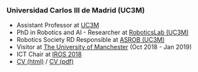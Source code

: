 ### Universidad Carlos III de Madrid (UC3M)
- Assistant Professor at [UC3M](http://www.uc3m.es)
- PhD in Robotics and AI - Researcher at [RoboticsLab (UC3M)](http://roboticslab.uc3m.es/roboticslab/people/jg-victores)
- Robotics Society RD Responsible at [ASROB (UC3M)](http://asrob-uc3m.github.io/)
- Visitor at [The University of Manchester](https://corolab.github.io) (Oct 2018 - Jan 2019)
- ICT Chair at [IROS 2018](https://www.iros2018.org/organizing-committee)
- [CV (html)](cv/JuanGVictoresCV.html) / [CV (pdf)](cv/JuanGVictoresCV.pdf)
